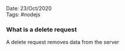 Date: 23/Oct/2020  
Tags: #nodejs

### What is a delete request

A delete request removes data from the server
